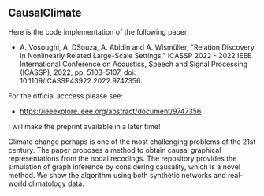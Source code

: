## CausalClimate


Here is the code implementation of the following paper:

- A. Vosoughi, A. DSouza, A. Abidin and A. Wismüller, "Relation Discovery in Nonlinearly Related Large-Scale Settings," ICASSP 2022 - 2022 IEEE International Conference on Acoustics, Speech and Signal Processing (ICASSP), 2022, pp. 5103-5107, doi: 10.1109/ICASSP43922.2022.9747356.

For the official acccess please see:
- https://ieeexplore.ieee.org/abstract/document/9747356 

I will make the preprint available in a later time! 

Climate change perhaps is one of the most challenging problems of the 21st century. The paper proposes a method to obtain causal graphical representations from the nodal recodings.
The repository provides the simulation of graph inference by considering causality, which is a novel method. We show the algorithm using both synthetic networks and real-world climatology data. 

